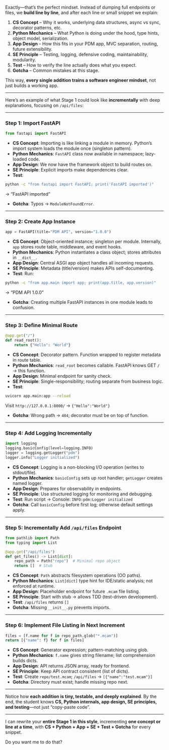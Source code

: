 Exactly—that’s the perfect mindset. Instead of dumping full endpoints or files, we **build line by line**, and after each line or small snippet we explain:

1. **CS Concept** – Why it works, underlying data structures, async vs sync, decorator patterns, etc.
2. **Python Mechanics** – What Python is doing under the hood, type hints, object model, serialization.
3. **App Design** – How this fits in your PDM app, MVC separation, routing, future extensibility.
4. **SE Principle** – Testing, logging, defensive coding, maintainability, modularity.
5. **Test** – How to verify the line actually does what you expect.
6. **Gotcha** – Common mistakes at this stage.

This way, **every single addition trains a software engineer mindset**, not just builds a working app.

---

Here’s an example of what Stage 1 could look like **incrementally** with deep explanations, focusing on `/api/files`:

---

### Step 1: Import FastAPI

```python
from fastapi import FastAPI
```

- **CS Concept**: Importing is like linking a module in memory. Python’s import system loads the module once (singleton pattern).
- **Python Mechanics**: `FastAPI` class now available in namespace; lazy-loaded code.
- **App Design**: We now have the framework object to build routes on.
- **SE Principle**: Explicit imports make dependencies clear.
- **Test**:

```bash
python -c "from fastapi import FastAPI; print('FastAPI imported')"
```

→ “FastAPI imported”

- **Gotcha**: Typos → `ModuleNotFoundError`.

---

### Step 2: Create App Instance

```python
app = FastAPI(title="PDM API", version="1.0.0")
```

- **CS Concept**: Object-oriented instance; singleton per module. Internally, `app` stores route table, middleware, and event hooks.
- **Python Mechanics**: Python instantiates a class object; stores attributes in `__dict__`.
- **App Design**: Central ASGI app object handles all incoming requests.
- **SE Principle**: Metadata (title/version) makes APIs self-documenting.
- **Test**: Run:

```bash
python -c "from app.main import app; print(app.title, app.version)"
```

→ “PDM API 1.0.0”

- **Gotcha**: Creating multiple FastAPI instances in one module leads to confusion.

---

### Step 3: Define Minimal Route

```python
@app.get("/")
def read_root():
    return {"Hello": "World"}
```

- **CS Concept**: Decorator pattern. Function wrapped to register metadata in route table.
- **Python Mechanics**: `read_root` becomes callable. FastAPI knows GET `/` → this function.
- **App Design**: Minimal endpoint for sanity check.
- **SE Principle**: Single-responsibility; routing separate from business logic.
- **Test**:

```bash
uvicorn app.main:app --reload
```

Visit `http://127.0.0.1:8000/` → `{"Hello":"World"}`

- **Gotcha**: Wrong path → `404`; decorator must be on top of function.

---

### Step 4: Add Logging Incrementally

```python
import logging
logging.basicConfig(level=logging.INFO)
logger = logging.getLogger("pdm")
logger.info("Logger initialized")
```

- **CS Concept**: Logging is a non-blocking I/O operation (writes to stdout/file).
- **Python Mechanics**: `basicConfig` sets up root handler; `getLogger` creates named logger.
- **App Design**: Prepares for observability in endpoints.
- **SE Principle**: Use structured logging for monitoring and debugging.
- **Test**: Run script → Console: `INFO:pdm:Logger initialized`
- **Gotcha**: Call `basicConfig` before first log; otherwise default settings apply.

---

### Step 5: Incrementally Add `/api/files` Endpoint

```python
from pathlib import Path
from typing import List

@app.get("/api/files")
def get_files() -> List[dict]:
    repo_path = Path("repo")  # Minimal repo object
    return []  # Stub
```

- **CS Concept**: `Path` abstracts filesystem operations (OO paths).
- **Python Mechanics**: `List[dict]` type hint for IDE/static analysis; not enforced at runtime.
- **App Design**: Placeholder endpoint for future `.mcam` file listing.
- **SE Principle**: Start with stub → allows TDD (test-driven development).
- **Test**: `/api/files` returns `[]`
- **Gotcha**: Missing `__init__.py` prevents imports.

---

### Step 6: Implement File Listing in Next Increment

```python
files = [f.name for f in repo_path.glob("*.mcam")]
return [{"name": f} for f in files]
```

- **CS Concept**: Generator expression; pattern-matching using glob.
- **Python Mechanics**: `f.name` gives string filename; list comprehension builds dicts.
- **App Design**: API returns JSON array, ready for frontend.
- **SE Principle**: Keep API contract consistent (list of dicts).
- **Test**: Create `repo/test.mcam`; `/api/files` → `[{"name":"test.mcam"}]`
- **Gotcha**: Directory must exist; handle missing repo next.

---

Notice how **each addition is tiny, testable, and deeply explained**. By the end, the student knows **CS, Python internals, app design, SE principles, and testing**—not just “copy-paste code”.

---

I can rewrite your **entire Stage 1 in this style**, incrementing **one concept or line at a time**, with **CS + Python + App + SE + Test + Gotcha** for every snippet.

Do you want me to do that?
